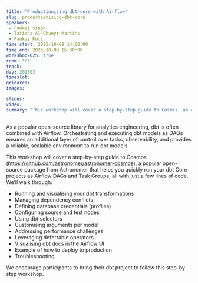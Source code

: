 ```yaml
---
title: "Productionising dbt-core with Airflow"
slug: productionising-dbt-core
speakers:
 - Pankaj Singh
 - Tatiana Al-Chueyr Martins
 - Pankaj Koti
time_start: 2025-10-09 14:00:00
time_end: 2025-10-09 16:30:00
workshop2025: true
room: 301
track: 
day: 202503
timeslot: 
gridarea: 
images: 

slides:
video: 
summary: "This workshop will cover a step-by-step guide to Cosmos, an open-source package that helps you quickly run your dbt Core projects as Airflow DAGs and Task Groups."
---
```


As a popular open-source library for analytics engineering, dbt is often combined with Airflow. Orchestrating and executing dbt models as DAGs ensures an additional layer of control over tasks, observability, and provides a reliable, scalable environment to run dbt models.

This workshop will cover a step-by-step guide to Cosmos (https://github.com/astronomer/astronomer-cosmos), a popular open-source package from Astronomer that helps you quickly run your dbt Core projects as Airflow DAGs and Task Groups, all with just a few lines of code. We’ll walk through:

* Running and visualising your dbt transformations
* Managing dependency conflicts
* Defining database credentials (profiles)
* Configuring source and test nodes
* Using dbt selectors
* Customising arguments per model
* Addressing performance challenges
* Leveraging deferrable operators
* Visualising dbt docs in the Airflow UI
* Example of how to deploy to production
* Troubleshooting

We encourage participants to bring their dbt project to follow this step-by-step workshop.